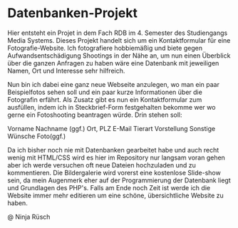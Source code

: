 # Datenbanken-Projekt

Hier entsteht ein Projet in dem Fach RDB im 4. Semester des Studiengangs Media Systems.
Dieses Projekt handelt sich um ein Kontaktformular für eine Fotografie-Website. 
Ich fotografiere hobbiemäßig und biete gegen Aufwandsentschädigung Shootings in der Nähe an, um
nun einen Überblick über die ganzen Anfragen zu haben wäre eine Datenbank mit jeweiligen Namen, Ort und
Interesse sehr hilfreich. 

Nun bin ich dabei eine ganz neue Webseite anzulegen, wo man ein paar Beispielfotos sehen soll und ein 
paar kurze Informationen über die Fotografin erfährt. Als Zusatz gibt es nun ein Kontaktformular zum 
ausfüllen, indem ich in Steckbrief-Form festgehalten bekomme wer wo gerne ein Fotoshooting beantragen würde.
Drin stehen soll:

Vorname
Nachname (ggf.)
Ort, PLZ
E-Mail
Tierart
Vorstellung
Sonstige Wünsche
Foto(ggf.)


Da ich bisher noch nie mit Datenbanken gearbeitet habe und auch recht wenig mit HTML/CSS wird 
es hier im Repository nur langsam voran gehen aber ich werde versuchen oft neue Dateien hochzuladen und zu kommentieren.
Die Bildergalerie wird vorerst eine kostenlose Slide-show sein, da mein Augenmerk eher auf der Programmierung
der Datenbank liegt und Grundlagen des PHP's. Falls am Ende noch Zeit ist werde ich die Website immer mehr 
editieren um eine schöne, übersichtliche Website zu haben.

@ Ninja Rüsch
